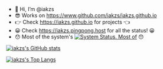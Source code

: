 - 👋 Hi, I’m @iakzs
- 😎 Works on https://www.github.com/iakzs/iakzs.github.io
- 👉 Check https://iakzs.github.io for projects 👈
- 😀 Check https://iakzs.pingpong.host for all the status! 😀
- 😯 Most of the system's [![System Status. Most of](https://img.shields.io/pingpong/status/sp_fa717d88cfa240769d755477634c02f0)](https://iakzs.pingpong.host/) 😯

[![iakzs's GitHub stats](https://github-readme-stats.vercel.app/api?username=iakzs)](https://github.com/anuraghazra/github-readme-stats)



[![iakzs's Top Langs](https://github-readme-stats.vercel.app/api/top-langs/?username=iakzs&layout=compact)](https://github.com/anuraghazra/github-readme-stats)
